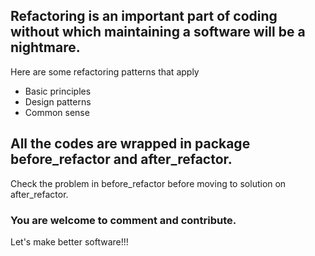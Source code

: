 ## Refactoring is an important part of coding without which maintaining a software will be a nightmare. 
Here are some refactoring patterns that apply 
<ul>
<li>Basic principles </li>
    <li> Design patterns</li>
    <li> Common sense</li>
    </ul>
    
<h2> All the codes are wrapped in package before_refactor and after_refactor.</h2> 
Check the problem in before_refactor before moving to solution on after_refactor.

<h3>You are welcome to comment and contribute. </h3>

Let's make better software!!!
    